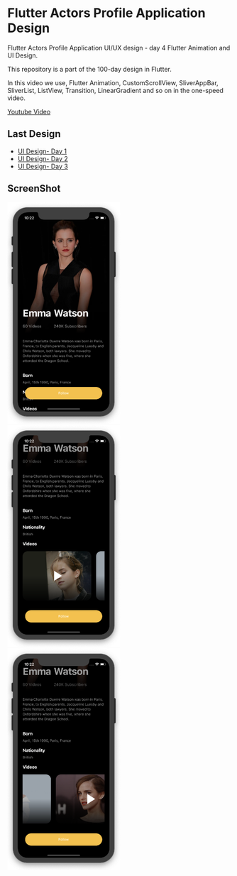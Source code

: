 # Flutter Actors Profile Application Design

Flutter Actors Profile Application UI/UX design - day 4 Flutter Animation and UI Design.

This repository is a part of the 100-day design in Flutter.

In this video we use, Flutter Animation, CustomScrollView, SliverAppBar, SliverList, ListView, Transition, LinearGradient and so on in the one-speed video.

[Youtube Video](https://youtu.be/3scHvCgi9iY)

## Last Design
- [UI Design- Day 1](https://github.com/afgprogrammer/flutter-inspiration-app-ui)
- [UI Design- Day 2](https://github.com/afgprogrammer/Flutter-trip-app-ui)
- [UI Design- Day 3](https://github.com/afgprogrammer/Flutter-food-delivery-app-ui)

## ScreenShot

<img src="assets/screenshot/one.png" height="500em" /><img src="assets/screenshot/two.png" height="500em" /><img src="assets/screenshot/three.png" height="500em" />

